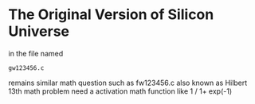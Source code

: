 # The Original Version of Silicon Universe
in the file named 

    gw123456.c
  remains similar math question such as fw123456.c
  also known as Hilbert 13th math problem
need a activation math function like 1 / 1+ exp(-1)
